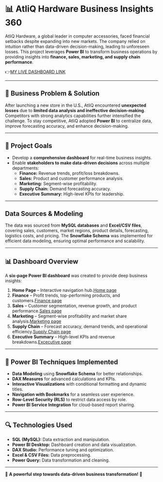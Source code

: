 # 📊 **AtliQ Hardware Business Insights 360**

AtliQ Hardware, a global leader in computer accessories, faced financial setbacks despite expanding into new markets. The company relied on intuition rather than data-driven decision-making, leading to unforeseen losses. This project leverages **Power BI** to transform business operations by providing insights into **finance, sales, marketing, and supply chain performance**.

👉[MY LIVE DASHBOARD LINK](https://app.powerbi.com/view?r=eyJrIjoiMzExNGU2MGQtMTg0MS00OTE1LTg2ZWMtNTIzNzQwN2NjZmI5IiwidCI6ImM2ZTU0OWIzLTVmNDUtNDAzMi1hYWU5LWQ0MjQ0ZGM1YjJjNCJ9)

---

## 💬 **Business Problem & Solution**

After launching a new store in the U.S., AtliQ encountered **unexpected losses** due to **limited data analysis and ineffective decision-making**. Competitors with strong analytics capabilities further intensified the challenge. To stay competitive, AtliQ adopted **Power BI** to centralize data, improve forecasting accuracy, and enhance decision-making.

---

## 🎯 **Project Goals**

- Develop a **comprehensive dashboard** for real-time business insights.  
- Enable **stakeholders to make data-driven decisions** across multiple departments:
  - **Finance:** Revenue trends, profit/loss breakdowns.
  - **Sales:** Product and customer performance analysis.
  - **Marketing:** Segment-wise profitability.
  - **Supply Chain:** Demand forecasting accuracy.
  - **Executive Summary:** High-level KPIs for leadership.

---

## **Data Sources & Modeling**

The data was sourced from **MySQL databases** and **Excel/CSV files**, covering sales, customers, market regions, product details, forecasting, logistics costs, and pricing. The **Snowflake Schema** was implemented for efficient data modeling, ensuring optimal performance and scalability.

---

## 📊 **Dashboard Overview**

A **six-page Power BI dashboard** was created to provide deep business insights:

1. **Home Page** – Interactive navigation hub.[Home page](https://github.com/Neelu-Naidu-ds/Business-Insights-360/blob/main/01.Home%20page.pdf)
2. **Finance** – Profit trends, top-performing products, and customers.[Finance page](https://github.com/Neelu-Naidu-ds/Business-Insights-360/blob/main/02.Finance%20page.pdf)
3. **Sales** – Customer segmentation, revenue growth, and product performance.[Sales page](http://github.com/Neelu-Naidu-ds/Business-Insights-360/blob/main/03.Sales%20page.pdf)
4. **Marketing** – Segment-wise profitability and market share analysis.[Marketing page](https://github.com/Neelu-Naidu-ds/Business-Insights-360/blob/main/04.Marketing%20page.pdf)
5. **Supply Chain** – Forecast accuracy, demand trends, and operational efficiency.[Supply Chain page](https://github.com/Neelu-Naidu-ds/Business-Insights-360/blob/main/05.Supplychain%20page.pdf)
6. **Executive Summary** – High-level KPIs and revenue breakdowns.[Excecutive page](https://github.com/Neelu-Naidu-ds/Business-Insights-360/blob/main/06.Executive%20page.pdf)

---

## 📑 **Power BI Techniques Implemented**

- **Data Modeling** using **Snowflake Schema** for better relationships.
- **DAX Measures** for advanced calculations and KPIs.
- **Interactive Visualizations** with conditional formatting and dynamic titles.
- **Navigation with Bookmarks** for a seamless user experience.
- **Row-Level Security (RLS)** to restrict data access by role.
- **Power BI Service Integration** for cloud-based report sharing.

---

## 🔍 **Technologies Used**

- **SQL (MySQL):** Data extraction and manipulation.
- **Power BI Desktop:** Dashboard creation and data visualization.
- **DAX Studio:** Performance tuning and optimization.
- **Excel & CSV Files:** Data preprocessing.
- **Power Query:** Data transformation and cleaning.

---

🚀 **A powerful step towards data-driven business transformation!** 🚀
